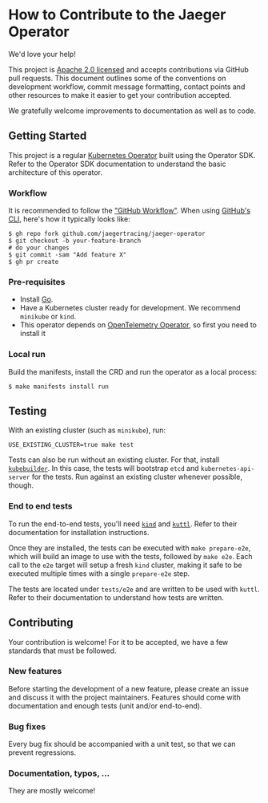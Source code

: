 # How to Contribute to the Jaeger Operator

We'd love your help!

This project is [Apache 2.0 licensed](LICENSE) and accepts contributions via GitHub pull requests. This document outlines some of the conventions on development workflow, commit message formatting, contact points and other resources to make it easier to get your contribution accepted.

We gratefully welcome improvements to documentation as well as to code.

## Getting Started

This project is a regular [Kubernetes Operator](https://coreos.com/operators/)  built using the Operator SDK. Refer to the Operator SDK documentation to understand the basic architecture of this operator.

### Workflow

It is recommended to follow the ["GitHub Workflow"](https://guides.github.com/introduction/flow/). When using [GitHub's CLI](https://github.com/cli/cli), here's how it typically looks like:

```
$ gh repo fork github.com/jaegertracing/jaeger-operator
$ git checkout -b your-feature-branch
# do your changes
$ git commit -sam "Add feature X"
$ gh pr create
```

### Pre-requisites
* Install [Go](https://golang.org/doc/install).
* Have a Kubernetes cluster ready for development. We recommend `minikube` or `kind`.
* This operator depends on [OpenTelemetry Operator](https://github.com/open-telemetry/opentelemetry-operator/blob/master/README.md), so first you need to install it 

### Local run

Build the manifests, install the CRD and run the operator as a local process:
```
$ make manifests install run
```

## Testing

With an existing cluster (such as `minikube`), run:
```
USE_EXISTING_CLUSTER=true make test
```

Tests can also be run without an existing cluster. For that, install [`kubebuilder`](https://book.kubebuilder.io/quick-start.html#installation). In this case, the tests will bootstrap `etcd` and `kubernetes-api-server` for the tests. Run against an existing cluster whenever possible, though.

### End to end tests

To run the end-to-end tests, you'll need [`kind`](https://kind.sigs.k8s.io) and [`kuttl`](https://kuttl.dev). Refer to their documentation for installation instructions.

Once they are installed, the tests can be executed with `make prepare-e2e`, which will build an image to use with the tests, followed by `make e2e`. Each call to the `e2e` target will setup a fresh `kind` cluster, making it safe to be executed multiple times with a single `prepare-e2e` step.

The tests are located under `tests/e2e` and are written to be used with `kuttl`. Refer to their documentation to understand how tests are written.

## Contributing

Your contribution is welcome! For it to be accepted, we have a few standards that must be followed.

### New features

Before starting the development of a new feature, please create an issue and discuss it with the project maintainers. Features should come with documentation and enough tests (unit and/or end-to-end).

### Bug fixes

Every bug fix should be accompanied with a unit test, so that we can prevent regressions.

### Documentation, typos, ...

They are mostly welcome!